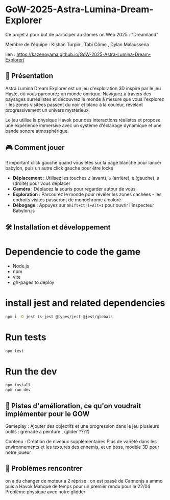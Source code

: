 # GoW-2025-Astra-Lumina-Dream-Explorer
Ce projet à pour but de participer au Games on Web 2025 : "Dreamland"

Membre de l'équipe : Kishan Turpin , Tabi Côme , Dylan Malaussena

lien : https://kazenoyama.github.io/GoW-2025-Astra-Lumina-Dream-Explorer/


## 📖 Présentation

Astra Lumina Dream Explorer est un jeu d'exploration 3D inspiré par le jeu Haste, où vous parcourez un monde onirique. Naviguez à travers des paysages surréalistes et découvrez le monde à mesure que vous l'explorez - les zones visitées passent du noir et blanc à la couleur, révélant progressivement un univers mystérieux.

Le jeu utilise la physique Havok pour des interactions réalistes et propose une expérience immersive avec un système d'éclairage dynamique et une bande sonore atmosphérique.

## 🎮 Comment jouer

!! important click gauche quand vous êtes sur la page blanche pour lancer babylon, puis un autre click gauche pour être locké

- **Déplacement** : Utilisez les touches `Z` (avant), `S` (arrière), `Q` (gauche), `D` (droite) pour vous déplacer
- **Caméra** : Déplacez la souris pour regarder autour de vous
- **Exploration** : Parcourez le monde pour révéler les zones cachées - les endroits visités passeront de monochrome à coloré
- **Débogage** : Appuyez sur `Shift+Ctrl+Alt+I` pour ouvrir l'inspecteur Babylon.js

## 🛠️ Installation et développement
# Dependencie to code the game
 
- Node.js
- npm
- vite
- gh-pages to deploy

# install jest and related dependencies
```bash
npm i -D jest ts-jest @types/jest @jest/globals
```

# Run tests
```bash
npm test
```

# Run the dev
```bash
npm install
npm run dev 
```

## 🔮 Pistes d'amélioration, ce qu'on voudrait implémenter pour le GOW

Gameplay :
Ajouter des objectifs et une progression dans le jeu
plusieurs outils : grenade a peinture , (glider ????)


Contenu :
Création de niveaux supplémentaires
Plus de variété dans les environnements et les textures
des ennemis, et un boss, modèle 3D pour notre joueur



## 🧰 Problèmes rencontrer
on a du changer de moteur a 2 réprise : on est passé de Cannonjs a ammo puis a Havok
Manque de temps pour un premier rendu pour le 22/04
Problème physique avec notre glidder







